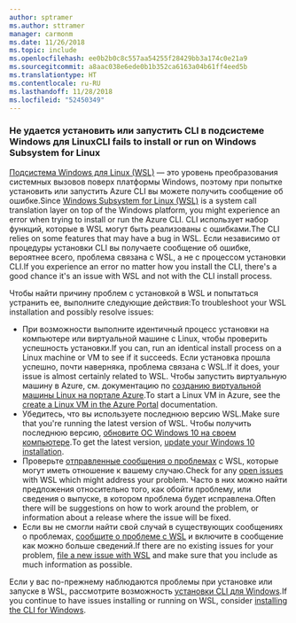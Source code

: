 ```yaml
---
author: sptramer
ms.author: sttramer
manager: carmonm
ms.date: 11/26/2018
ms.topic: include
ms.openlocfilehash: ee0b2b0c8c557aa54255f28429bb3a174c0e21a9
ms.sourcegitcommit: a8aac038e6ede0b1b352ca6163a04b61ff4eed5b
ms.translationtype: HT
ms.contentlocale: ru-RU
ms.lasthandoff: 11/28/2018
ms.locfileid: "52450349"
---
```

### <a name="cli-fails-to-install-or-run-on-windows-subsystem-for-linux"></a><span data-ttu-id="5420f-101">Не удается установить или запустить CLI в подсистеме Windows для Linux</span><span class="sxs-lookup"><span data-stu-id="5420f-101">CLI fails to install or run on Windows Subsystem for Linux</span></span>

<span data-ttu-id="5420f-102">[Подсистема Windows для Linux (WSL)](/windows/wsl/about) — это уровень преобразования системных вызовов поверх платформы Windows, поэтому при попытке установить или запустить Azure CLI вы можете получить сообщение об ошибке.</span><span class="sxs-lookup"><span data-stu-id="5420f-102">Since [Windows Subsystem for Linux (WSL)](/windows/wsl/about) is a system call translation layer on top of the Windows platform, you might experience an error when trying to install or run the Azure CLI.</span></span> <span data-ttu-id="5420f-103">CLI использует набор функций, которые в WSL могут быть реализованы с ошибками.</span><span class="sxs-lookup"><span data-stu-id="5420f-103">The CLI relies on some features that may have a bug in WSL.</span></span> <span data-ttu-id="5420f-104">Если независимо от процедуры установки CLI вы получаете сообщение об ошибке, вероятнее всего, проблема связана с WSL, а не с процессом установки CLI.</span><span class="sxs-lookup"><span data-stu-id="5420f-104">If you experience an error no matter how you install the CLI, there's a good chance it's an issue with WSL and not with the CLI install process.</span></span>

<span data-ttu-id="5420f-105">Чтобы найти причину проблем с установкой в WSL и попытаться устранить ее, выполните следующие действия:</span><span class="sxs-lookup"><span data-stu-id="5420f-105">To troubleshoot your WSL installation and possibly resolve issues:</span></span>

* <span data-ttu-id="5420f-106">При возможности выполните идентичный процесс установки на компьютере или виртуальной машине с Linux, чтобы проверить успешность установки.</span><span class="sxs-lookup"><span data-stu-id="5420f-106">If you can, run an identical install process on a Linux machine or VM to see if it succeeds.</span></span> <span data-ttu-id="5420f-107">Если установка прошла успешно, почти наверняка, проблема связана с WSL.</span><span class="sxs-lookup"><span data-stu-id="5420f-107">If it does, your issue is almost certainly related to WSL.</span></span> <span data-ttu-id="5420f-108">Чтобы запустить виртуальную машину в Azure, см. документацию по [созданию виртуальной машины Linux на портале Azure](/azure/virtual-machines/linux/quick-create-portal).</span><span class="sxs-lookup"><span data-stu-id="5420f-108">To start a Linux VM in Azure, see the [create a Linux VM in the Azure Portal](/azure/virtual-machines/linux/quick-create-portal) documentation.</span></span>
* <span data-ttu-id="5420f-109">Убедитесь, что вы используете последнюю версию WSL.</span><span class="sxs-lookup"><span data-stu-id="5420f-109">Make sure that you're running the latest version of WSL.</span></span> <span data-ttu-id="5420f-110">Чтобы получить последнюю версию, [обновите ОС Windows 10 на своем компьютере](https://support.microsoft.com/help/4027667/windows-10-update).</span><span class="sxs-lookup"><span data-stu-id="5420f-110">To get the latest version, [update your Windows 10 installation](https://support.microsoft.com/help/4027667/windows-10-update).</span></span>
* <span data-ttu-id="5420f-111">Проверьте [отправленные сообщения о проблемах](https://github.com/Microsoft/WSL/issues) с WSL, которые могут иметь отношение к вашему случаю.</span><span class="sxs-lookup"><span data-stu-id="5420f-111">Check for any [open issues](https://github.com/Microsoft/WSL/issues) with WSL which might address your problem.</span></span>
  <span data-ttu-id="5420f-112">Часто в них можно найти предложения относительно того, как обойти проблему, или сведения о выпуске, в котором проблема будет исправлена.</span><span class="sxs-lookup"><span data-stu-id="5420f-112">Often there will be suggestions on how to work around the problem, or information about a release where the issue will be fixed.</span></span>
* <span data-ttu-id="5420f-113">Если вы не смогли найти свой случай в существующих сообщениях о проблемах, [сообщите о проблеме с WSL](https://github.com/Microsoft/WSL/issues/new) и включите в сообщение как можно больше сведений.</span><span class="sxs-lookup"><span data-stu-id="5420f-113">If there are no existing issues for your problem, [file a new issue with WSL](https://github.com/Microsoft/WSL/issues/new) and make sure that you include as much information as possible.</span></span>

<span data-ttu-id="5420f-114">Если у вас по-прежнему наблюдаются проблемы при установке или запуске в WSL, рассмотрите возможность [установки CLI для Windows](../install-azure-cli-windows.md).</span><span class="sxs-lookup"><span data-stu-id="5420f-114">If you continue to have issues installing or running on WSL, consider [installing the CLI for Windows](../install-azure-cli-windows.md).</span></span>
